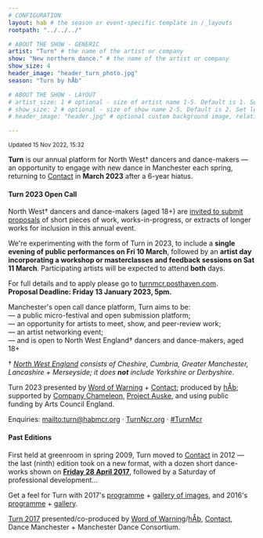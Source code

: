 ```yaml
---
# CONFIGURATION
layout: hab # the season or event-specific template in /_layouts
rootpath: "../../../"

# ABOUT THE SHOW - GENERIC
artist: "Turn" # the name of the artist or company
show: "New northern dance." # the name of the artist or company
show_size: 4
header_image: "header_turn_photo.jpg"   
season: "Turn by hÅb"

# ABOUT THE SHOW - LAYOUT
# artist_size: 1 # optional - size of artist name 1-5. Default is 1. Set longer names to lower values
# show_size: 2 # optional - size of show name 2-5. Default is 2. Set longer names to lower values
# header_image: "header.jpg" # optional custom background image, relative to current page

---
```

<small>Updated 15 Nov 2022, 15:32</small>        
        
**Turn** is our annual platform for North West† dancers and dance-makers — an opportunity to engage with new dance in Manchester each spring, returning to <a href="https://contactmcr.com" target="_blank">Contact</a> in **March 2023** after a 6-year hiatus.        
        
#### Turn 2023 Open Call        
North West† dancers and dance-makers (aged 18+) are <a href="https://turnmcr.posthaven.com/turn-2023-call-for-proposals" target="_blank">invited to submit proposals</a> of short pieces of work, works-in-progress, or extracts of longer works for inclusion in this annual event.        

We're experimenting with the form of Turn in 2023, to include a **single evening of public performances on Fri 10 March**, followed by an **artist day incorporating a workshop or masterclasses and feedback sessions on Sat 11 March**. Participating artists will be expected to attend **both** days.
        
For full details and to apply please go to <a href="https://turnmcr.posthaven.com/turn-2023-call-for-proposals" target="_blank">turnmcr.posthaven.com</a>.<br>**Proposal Deadline: Friday 13 January 2023, 5pm.**        
         
Manchester's open call dance platform, Turn aims to be:<br>— a public micro-festival and open submission platform;<br>— an opportunity for artists to meet, show, and peer-review work;<br>— an artist networking event;<br>— and is open to North West England† dancers and dance-makers, aged 18+
         
† *<a href="http://en.wikipedia.org/wiki/North_West_England" target="_blank">North West England</a> consists of Cheshire, Cumbria, Greater Manchester, Lancashire + Merseyside; it does **not** include Yorkshire or Derbyshire*.        
         
Turn 2023 presented by [Word of Warning](/) + <a href="https://contactmcr.com" target="_blank">Contact</a>; produced by [hÅb](/hab); supported by <a href="https://companychameleon.com" target="_blank">Company Chameleon</a>, <a href="https://projectauske.com" target="_blank">Project Auske</a>, and using public funding by Arts Council England.        
         
Enquiries: <mailto:turn@habmcr.org> · <a href="http://turnmcr.org" target="_blank">TurnNcr.org</a> · <a href="http://twitter.com/hashtag/TurnMcr" target="_blank">#TurnMcr</a>         
        
#### Past Editions        
First held at greenroom in spring 2009, Turn moved to <a href="https://contactmcr.com" target="_blank">Contact</a> in 2012 — the last (ninth) edition took on a new format, with a dozen short dance-works shown on [**Friday 28 April 2017**](/archive/2017-turn), followed by a Saturday of professional development…        
         
Get a feel for Turn with 2017's [programme](/archive/2017-turn/programme) + [gallery of images](/galleries/2017-turn), and 2016's [programme](/archive/2016-turn) + [gallery](/galleries/2016-turn).         
         
[Turn 2017](/archive/2017-turn) presented/co-produced by [Word of Warning](/)/[hÅb](/hab), <a href="https://contactmcr.com" target="_blank">Contact</a>, Dance Manchester + Manchester Dance Consortium.
